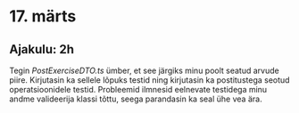 # 17. märts
## Ajakulu: 2h
Tegin *PostExerciseDTO.ts* ümber, et see järgiks minu poolt seatud arvude piire. Kirjutasin ka sellele lõpuks testid ning kirjutasin ka postitustega seotud operatsioonidele testid. Probleemid ilmnesid eelnevate testidega minu andme valideerija klassi tõttu, seega parandasin ka seal ühe vea ära.